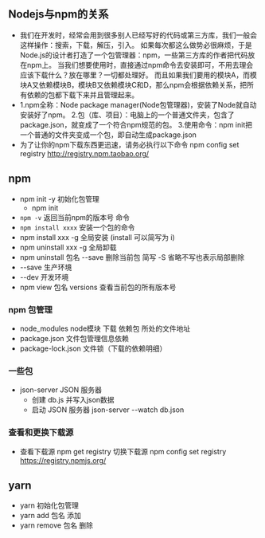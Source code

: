 ## Nodejs与npm的关系
- 我们在开发时，经常会用到很多别人已经写好的代码或第三方库，我们一般会这样操作：搜索，下载，解压，引入。
  如果每次都这么做势必很麻烦，于是Node.js的设计者打造了一个包管理器：npm，一些第三方库的作者把代码放在npm上。
  当我们想要使用时，直接通过npm命令去安装即可，不用去理会应该下载什么？放在哪里？一切都处理好。
  而且如果我们要用的模块A，而模块A又依赖模块B，模块B又依赖模块C和D，那么npm会根据依赖关系，把所有依赖的包都下载下来并且管理起来。
- 1.npm全称：Node package manager(Node包管理器)，安装了Node就自动安装好了npm。
  2.包（库、项目）：电脑上的一个普通文件夹，包含了package.json，就变成了一个符合npm规范的包。
  3.使用命令：npm init把一个普通的文件夹变成一个包，即自动生成package.json
- 为了让你的npm下载东西更迅速，请务必执行以下命令 npm config set registry http://registry.npm.taobao.org/

## npm
- npm init -y 初始化包管理
  - npm init
- `npm -v`   返回当前npm的版本号   命令
- `npm install xxxx`  安装一个包的命令
- npm  install    xxx -g  全局安装  (install 可以简写为 i)
- npm  uninstall  xxx -g  全局卸载   
- npm  uninstall 包名 --save   删除当前包 简写 -S 省略不写也表示局部删除
- --save 生产环境
- --dev 开发环境
- npm view  包名 versions  查看当前包的所有版本号
### npm  包管理
  - node_modules         node模块 下载 依赖包 所处的文件地址
  - package.json         文件包管理信息依赖
  - package-lock.json    文件锁（下载的依赖明细）

### 一些包
- json-server JSON 服务器
  - 创建 db.js 并写入json数据
  - 启动 JSON 服务器 json-server --watch db.json
### 查看和更换下载源
- 查看下载源 npm get registry
  切换下载源 npm config set registry https://registry.npmjs.org/
## yarn
- yarn 初始化包管理
- yarn add 包名    添加
- yarn remove 包名 删除

